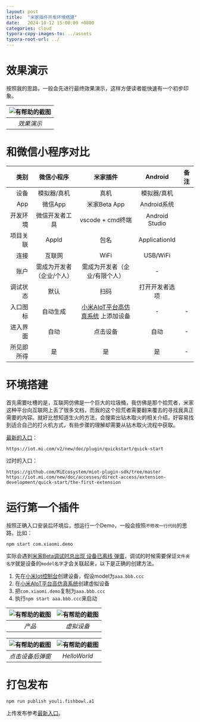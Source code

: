 ```yaml
---
layout: post
title:  "米家插件开发环境搭建"
date:   2024-10-12 15:00:00 +0800
categories: cloud
typora-copy-images-to: ../assets
typora-root-url: ../
---
```


# 效果演示

按照我的思路，一般会先进行最终效果演示，这样方便读者能快速有一个初步印象。

| ![有帮助的截图](/assets/63eb7bb4f859ab4dfa6e097fb054849.jpg) |
| :----------------------------------------: |
|          *效果演示*          |

# 和微信小程序对比

| 类别 | 微信小程序 | 米家插件 | Android | 备注 |
| ---: | :----: | :----: | :----: | :----: |
|  设备  | 模拟器/真机 | 真机 | 模拟器/真机 |
|  App  | 微信App | 米家Beta App  | Android系统  |  |
|  开发环境  | 微信开发者工具 | vscode + cmd终端  | Android Studio  |  |
|  项目关联  | AppId | 包名  | ApplicationId  |  |
|  连接  | 互联网 | WiFi  | USB/WiFi  |  |
|  账户  | 需成为开发者（企业/个人） | 需成为开发者（企业/有限个人）  | -  |  |
|  调试状态   | 默认 | 扫码  | 打开开发者选项  |  |
|  入口图标  | 自动生成 | [小米AIoT平台高仿真系统][1] 上添加设备 | -   | - |
|  进入界面  | 自动 | 点击设备 | 自动 | - |
|  所见即所得  | 是 | 是 | 是  | - |

# 环境搭建

首先需要吐槽的是，互联网仿佛是一个巨大的垃圾桶，我仿佛是那个拾荒者，米家这种平台向互联网上丢了很多文档，而我的这个拾荒者需要翻来覆去的寻找我真正需要的内容。就好比想知道生火的方法，会搜索出钻木取火的相关介绍，好容易找到适合自己的打火机方式，有些步骤的理解却需要从钻木取火流程中获取。

[最新的入口][4]：  
``` 
https://iot.mi.com/v2/new/doc/plugin/quickstart/quick-start
```

过时的入口：   
```
https://github.com/MiEcosystem/miot-plugin-sdk/tree/master
https://iot.mi.com/new/doc/accesses/direct-access/extension-development/quick-start/the-first-extension
```

# 运行第一个插件

按照正确入口安装后环境后，想运行一个Demo，一般会按照`不修改一行代码`的思路，比如：
```
npm start com.xiaomi.demo
```
实际会遇到[米家Beta调试时总出现 设备已离线 弹窗][2]，调试的时候需要保证`文件夹名字`就是设备的`model名字`才会关联起来，以下是正确的创建方法。

1. 先在[小米Iot控制台][3]创建设备，假设model为`aaa.bbb.ccc`
2. 在[小米AIoT平台高仿真系统][1]创建虚拟设备
3. 把`com.xiaomi.demo`复制为`aaa.bbb.ccc`
4. 执行`npm start aaa.bbb.ccc`来启动

| ![有帮助的截图](/assets/微信截图_20241013113527.png) | ![有帮助的截图](/assets/微信截图_20241013113359.png) |
| :----------------------------------------: | :----------------------------------------: |
|          *产品*          |         *虚拟设备*          |

| ![有帮助的截图](/assets/c50a008e5e158cc64461e171743f966.jpg) | ![有帮助的截图](/assets/7ffbd8b498a137e163b743d5a728cdc.jpg) |
| :----------------------------------------: | :----------------------------------------: |
|          *点击设备后弹窗*          |         *HelloWorld*          |

# 打包发布

```
npm run publish youli.fishbowl.a1
```

上传发布参考[最新入口][4]。

[1]: https://vd.iot.mi.com/home
[2]: https://kangear.github.io/cloud/2024/10/01/Mijia-Beta-Device-offline-Dialog.html
[3]: https://iot.mi.com/fe-op/productCenter
[4]: https://iot.mi.com/v2/new/doc/plugin/quickstart/quick-start